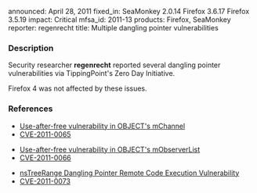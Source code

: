 announced: April 28, 2011
fixed_in: SeaMonkey 2.0.14
          Firefox 3.6.17
          Firefox 3.5.19
impact: Critical
mfsa_id: 2011-13
products: Firefox, SeaMonkey
reporter: regenrecht
title: Multiple dangling pointer vulnerabilities

<h3>Description</h3>

<p>Security researcher <strong>regenrecht</strong> reported several
dangling pointer vulnerabilities via TippingPoint's Zero Day
Initiative.</p>

<p class="note">Firefox 4 was not affected by these issues.</p>

<h3>References</h3>

<ul>
  <li><a href="https://bugzilla.mozilla.org/show_bug.cgi?id=634986">Use-after-free vulnerability in OBJECT's mChannel</a></li>
  <li><a class="ex-ref" href="http://cve.mitre.org/cgi-bin/cvename.cgi?name=CVE-2011-0065">CVE-2011-0065</a></li>
</ul>

<ul>
  <li><a href="https://bugzilla.mozilla.org/show_bug.cgi?id=634983">Use-after-free vulnerability in OBJECT's mObserverList</a></li>
  <li><a class="ex-ref" href="http://cve.mitre.org/cgi-bin/cvename.cgi?name=CVE-2011-0066">CVE-2011-0066</a></li>
</ul>

<ul>
  <li><a href="https://bugzilla.mozilla.org/show_bug.cgi?id=630919">nsTreeRange Dangling Pointer Remote Code Execution Vulnerability</a></li>
  <li><a class="ex-ref" href="http://cve.mitre.org/cgi-bin/cvename.cgi?name=CVE-2011-0073">CVE-2011-0073</a></li>
</ul>




